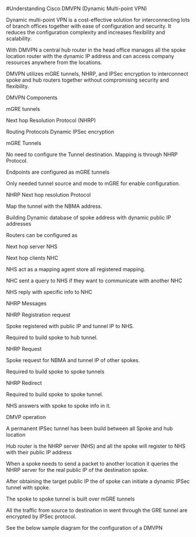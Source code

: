 #Understanding Cisco DMVPN (Dynamic Multi-point VPN)

Dynamic multi-point VPN is a cost-effective solution for interconnecting lots of branch offices together with ease of configuration and security. 
It reduces the configuration complexity and increases flexibility and scalability.

With DMVPN a central hub router in the head office manages all the spoke location router with the dynamic IP address and can access company 
resources anywhere from the locations.

DMVPN utilizes mGRE tunnels, NHRP, and IPSec encryption to interconnect spoke and hub routers together without compromising security and 
flexibility.

DMVPN Components

 mGRE tunnels

  Next hop Resolution Protocol (NHRP)

   Routing Protocols
    Dynamic IPSec encryption

mGRE Tunnels

   No need to configure the Tunnel destination.
    Mapping is through NHRP Protocol.

   Endpoints are configured as mGRE tunnels

   Only needed tunnel source and mode to mGRE for enable configuration.

NHRP Next hop resolution Protocol

   Map the tunnel with the NBMA address.

   Building Dynamic database of spoke address with dynamic public IP addresses

   Routers can be configured as 

Next hop server NHS

Next hop clients NHC

   NHS act as a mapping agent store all registered mapping.

   NHC sent a query to NHS if they want to communicate with another NHC

   NHS reply with specific info to NHC

NHRP Messages

   NHRP Registration request

Spoke registered with public IP and tunnel IP to NHS.

Required to build spoke to hub tunnel.

  NHRP Request

Spoke request for NBMA and tunnel IP of other spokes.

Required to build spoke to spoke tunnels

  NHRP Redirect

Required to build spoke to spoke tunnel.

NHS answers with spoke to spoke info in it.

 

DMVP operation

 

   A permanent      IPSec tunnel has been build between all Spoke and hub location

   Hub router is the NHRP server      (NHS) and all the spoke will register to NHS with their public IP address

   When a spoke needs to send a      packet to another location it queries the NHRP server for the real public IP of the destination spoke.

  After obtaining the target public IP the of spoke can initiate a dynamic IPSec tunnel with spoke.

  The spoke to spoke tunnel is      built over mGRE tunnels

   All the traffic from source to destination in went through the GRE tunnel are encrypted by IPSec protocol.

See the below sample diagram for the configuration of a DMVPN
